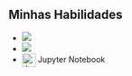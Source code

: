 <section>
    <h2>Minhas Habilidades</h2>
    <ul>
        <li>
            <img src="https://upload.wikimedia.org/wikipedia/commons/c/c3/Python-logo-notext.svg" 
        </li>
        <li>
            <img src="https://br.pinterest.com/pin/676595544000038440/" 
        </li>
        <li>
            <img src="https://jupyter.org/assets/main-logo.svg" alt="Jupyter Notebook" style="width: 24px; vertical-align: middle;"> Jupyter Notebook
        </li>
    </ul>
</section>
